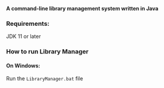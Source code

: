 **A command-line library management system written in Java**

### Requirements:
JDK 11 or later

### How to run Library Manager

#### On Windows:
Run the `LibraryManager.bat` file